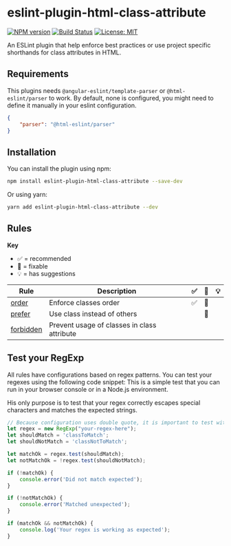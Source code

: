 # eslint-plugin-html-class-attribute

[![NPM version](https://img.shields.io/npm/v/eslint-plugin-html-class-attribute.svg)](https://www.npmjs.com/package/eslint-plugin-html-class-attribute)
[![Build Status](https://github.com/LucasOMS/eslint-plugin-html-class-attribute/actions/workflows/test.yml/badge.svg)](https://github.com/LucasOMS/eslint-plugin-html-class-attribute/actions/workflows/test.yml)
[![License: MIT](https://img.shields.io/badge/License-MIT-yellow.svg)](https://opensource.org/licenses/MIT)

An ESLint plugin that help enforce best practices or use project specific shorthands for
class attributes in HTML.

## Requirements

This plugins needs `@angular-eslint/template-parser` or `@html-eslint/parser` to work.
By default, none is configured, you might need to define it manually in your eslint configuration.

```json
{
    "parser": "@html-eslint/parser"
}
```

## Installation

You can install the plugin using npm:

```sh
npm install eslint-plugin-html-class-attribute --save-dev
```

Or using yarn:

```sh
yarn add eslint-plugin-html-class-attribute --dev
```

## Rules

<!-- begin problems rule list -->

**Key**

- :white_check_mark: = recommended
- :wrench: = fixable
- :bulb: = has suggestions

| Rule                                      | Description                                 | :white_check_mark: | :wrench: | :bulb: |
|-------------------------------------------|---------------------------------------------|--------------------|----------|--------|
| [order](./docs/order-rule.doc.md)         | Enforce classes order                       | :white_check_mark: | :wrench: |        |
| [prefer](./docs/prefer-rule.doc.md)       | Use class instead of others                 |                    | :wrench: |        |
| [forbidden](./docs/forbidden-rule.doc.md) | Prevent usage of classes in class attribute |                    |          |        |

## Test your RegExp

All rules have configurations based on regex patterns. You can test your regexes using the following code snippet:
This is a simple test that you can run in your browser console or in a Node.js environment.

His only purpose is to test that your regex correctly escapes special characters and matches the expected strings.

```js
// Because configuration uses double quote, it is important to test with double quotes
let regex = new RegExp("your-regex-here");
let shouldMatch = 'classToMatch';
let shouldNotMatch = 'classNotToMatch';

let matchOk = regex.test(shouldMatch);
let notMatchOk = !regex.test(shouldNotMatch);

if (!matchOk) {
    console.error('Did not match expected');
}

if (!notMatchOk) {
    console.error('Matched unexpected');
}

if (matchOk && notMatchOk) {
    console.log('Your regex is working as expected');
}
```
